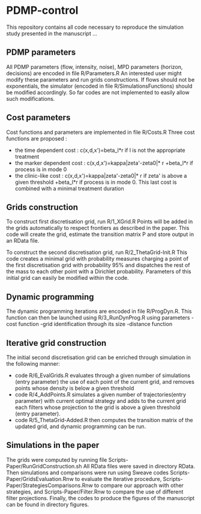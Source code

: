 # PDMP-control

This repository contains all code necessary to reproduce the simulation study presented in the manuscript ...

## PDMP parameters

All PDMP parameters (flow, intensity, noise), MPD parameters (horizon, decisions) are encoded in file R/Parameters.R
An interested user might modify these parameters and run grids constructions. If flows should not be exponentials, the simulator (encoded in file R/SimulationsFunctions) should be modified accordingly. So far codes are not implemented to easily allow such modifications.

## Cost parameters

Cost functions and parameters are implemented in file R/Costs.R
Three cost functions are proposed : 
 - the time dependent cost : c(x,d,x')=beta_l*r if l is not the appropriate treatment
 - the marker dependent cost : c(x,d,x')=kappa|zeta'-zeta0|* r +beta_l*r  if process is in mode 0
 - the clinic-like cost : c(x,d,x')=kappa|zeta'-zeta0|* r if zeta' is above a given threshold +beta_l*r if process is in mode 0. 
This last cost is combined with a minimal treatment duration

## Grids construction

To construct first discretisation grid, run R/1_XGrid.R Points will be added in the grids automatically to respect frontiers as described in the paper. This code will create the grid, estimate the transition matrix P and store output in an RData file.

To construct the second discretisation grid, run R/2_ThetaGrid-Init.R This code creates a minimal grid with probability measures charging a point of the first discretisation grid with probability 95% and dispatches the rest of the mass to each other point with a Dirichlet probability. Parameters of this initial grid can easily be modified within the code.

## Dynamic programming

The dynamic programming iterations are encoded in file R/ProgDyn.R. This function can then be launched using R/3_RunDynProg.R using parameters
-cost function
-grid identification through its size
-distance function

## Iterative grid construction

The initial second discretisation grid can be enriched through simulation in the following manner:
 - code R/6_EvalGrids.R evaluates through a given number of simulations (entry parameter) the use of each point of the current grid, and removes points whose density is below a given threshold
 - code R/4_AddPoints.R simulates a given number of trajectories(entry parameter) with current optimal strategy  and adds to the current grid each filters whose projection to the grid is above a given threshold (entry parameter). 
 - code R/5_ThetaGrid-Added.R then computes the transition matrix of the updated grid, and dynamic programming can be run.
 
## Simulations in the paper

The grids were computed by running file Scripts-Paper/RunGridConstruction.sh
All RData files were saved in directory RData.
Then simulations and comparisons were run using Sweave codes Scripts-Paper/GridsEvaluation.Rnw to evaluate the iterative procedure, Scripts-Paper/StrategiesComparisons.Rnw to compare our approach with other strategies, and Scripts-Paper/Filter.Rnw to compare the use of different filter projections.
Finally, the codes to produce the figures of the manuscript can be found in directory figures.

